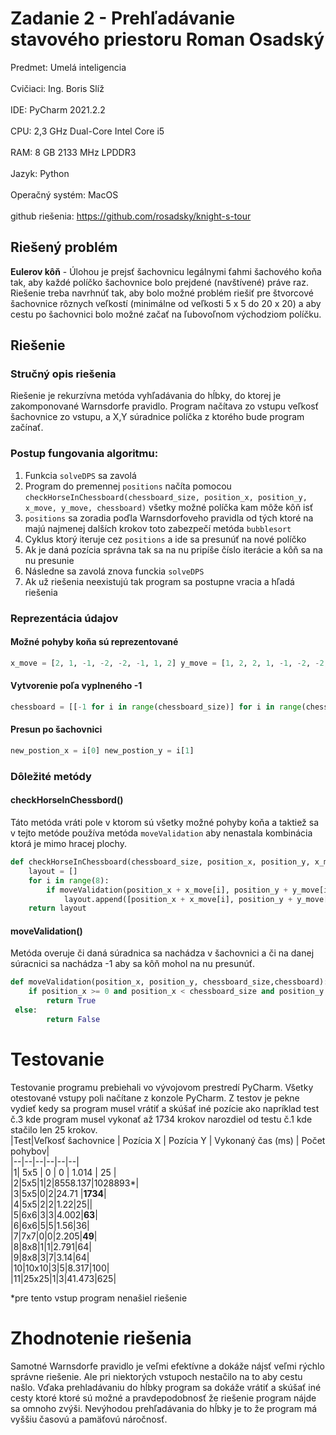
  
#  Zadanie 2 - Prehľadávanie stavového priestoru Roman Osadský <br>  
Predmet: Umelá inteligencia <br>  
Cvičiaci: Ing. Boris Slíž <br>  
IDE: PyCharm 2021.2.2<br>  
CPU: 2,3 GHz Dual-Core Intel Core i5<br>  
RAM: 8 GB 2133 MHz LPDDR3<br>  
Jazyk: Python<br>  
Operačný systém: MacOS<br>  
github riešenia: https://github.com/rosadsky/knight-s-tour  
## Riešený problém  
  
**Eulerov kôň** - Úlohou je prejsť šachovnicu legálnymi ťahmi šachového koňa tak, aby každé políčko šachovnice bolo prejdené (navštívené) práve raz. Riešenie treba navrhnúť tak, aby bolo možné problém riešiť pre štvorcové šachovnice rôznych veľkostí (minimálne od veľkosti 5 x 5 do 20 x 20) a aby cestu po šachovnici bolo možné začať na ľubovoľnom východziom políčku.  
  
## Riešenie   
###  Stručný opis riešenia   
Riešenie je rekurzívna metóda vyhľadávania do hĺbky, do ktorej je zakomponované Warnsdorfe pravidlo.  Program načítava zo vstupu veľkosť šachovnice zo vstupu, a X,Y súradnice políčka z ktorého bude program začínať.   
  
### Postup fungovania algoritmu:  
  
 1. Funkcia `solveDPS` sa zavolá  
 2. Program do premennej `positions` načíta pomocou `checkHorseInChessboard(chessboard_size, position_x, position_y, x_move, y_move, chessboard)` všetky možné políčka kam môže kôň isť   
 3. `positions` sa zoradia  poďla Warnsdorfoveho pravidla od tých ktoré na majú najmenej dalších krokov toto zabezpečí metóda `bubblesort`  
 4. Cyklus ktorý iteruje cez `positions` a ide sa presunúť na nové políčko   
 5. Ak je daná pozícia správna tak sa na nu pripíše číslo iterácie a kôň sa na nu presunie  
 6. Následne sa zavolá znova funckia `solveDPS `  
 7. Ak už riešenia neexistujú tak program sa postupne vracia a hľadá riešenia  
   
### Reprezentácia údajov   
#### Možné pohyby koňa sú reprezentované  
```python  
x_move = [2, 1, -1, -2, -2, -1, 1, 2] y_move = [1, 2, 2, 1, -1, -2, -2, -1]  
```  
#### Vytvorenie poľa vyplneného -1  
```python  
chessboard = [[-1 for i in range(chessboard_size)] for i in range(chessboard_size)]  
```  
  
#### Presun po šachovnici  
  
```python  
new_postion_x = i[0] new_postion_y = i[1]  
```   
  
  
### Dôležité metódy   
#### checkHorseInChessbord()  
Táto metóda vráti pole v ktorom sú všetky možné pohyby koňa a taktiež sa v tejto metóde používa metóda `moveValidation` aby nenastala kombinácia ktorá je mimo hracej plochy.  
```python  
def checkHorseInChessboard(chessboard_size, position_x, position_y, x_move, y_move,chessboard):    
    layout = []    
    for i in range(8):    
        if moveValidation(position_x + x_move[i], position_y + y_move[i], chessboard_size,chessboard):    
            layout.append([position_x + x_move[i], position_y + y_move[i]])    
    return layout  
```  
#### moveValidation()  
  
Metóda overuje či daná súradnica sa nachádza v šachovnici a či na danej súracnici sa nachádza -1 aby sa kôň mohol na nu presunúť.   
```python  
def moveValidation(position_x, position_y, chessboard_size,chessboard):    
    if position_x >= 0 and position_x < chessboard_size and position_y >= 0 and position_y < chessboard_size and chessboard[position_x][position_y] == -1:    
        return True    
 else:    
        return False  
```  
  
  
  
  
# Testovanie  
Testovanie programu prebiehali vo vývojovom prestredí PyCharm. Všetky otestované vstupy poli načítane z konzole PyCharm. Z testov je pekne vydieť kedy sa program musel vrátiť a skúšať iné pozície ako napríklad test č.3 kde program musel vykonať až 1734 krokov narozdiel od testu č.1 kde stačilo len 25 krokov.  
|Test|Veľkosť šachovnice  | Pozícia X | Pozícia Y | Vykonaný čas (ms)  | Počet pohybov|  
|--|--|--|--|--|--|  
|1| 5x5 | 0 | 0 | 1.014 | 25 |  
|2|5x5|1|2|8558.137|1028893*|  
|3|5x5|0|2|24.71 |**1734**|  
|4|5x5|2|2|1.22|25||  
|5|6x6|3|3|4.002|**63**|  
|6|6x6|5|5|1.56|36|  
|7|7x7|0|0|2.205|**49**|  
|8|8x8|1|1|2.791|64|  
|9|8x8|3|7|3.14|64|  
|10|10x10|3|5|8.317|100|  
|11|25x25|1|3|41.473|625|  
  
*pre tento vstup program nenašiel riešenie   
  
# Zhodnotenie riešenia  
  
Samotné Warnsdorfe pravidlo je veľmi efektívne a dokáže nájsť veľmi rýchlo správne riešenie. Ale pri niektorých vstupoch nestačilo na to aby cestu našlo. Vďaka prehladávaniu do hĺbky program sa dokáže vrátiť a skúšať iné cesty ktoré ktoré sú možné a  pravdepodobnosť že riešenie program nájde sa omnoho zvýši. Nevýhodou prehľadávania do hĺbky je to že program má vyššiu časovú a pamäťovú náročnosť.